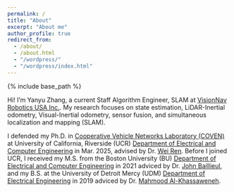 ```yaml
---
permalink: /
title: "About"
excerpt: "About me"
author_profile: true
redirect_from: 
  - /about/
  - /about.html
  - "/wordpress/"
  - "/wordpress/index.html"
---
```


{% include base_path %}

Hi! I’m Yanyu Zhang, a current Staff Algorithm Engineer, SLAM at [VisionNav Robotics USA Inc.](https://www.visionnav.com/). My research focuses on state estimation, LiDAR-Inertial odometry, Visual-Inertial odometry, sensor fusion, and simultaneous localization and mapping (SLAM). 

I defended my Ph.D. in [Cooperative Vehicle Networks Laboratory (COVEN)](https://coven.engr.ucr.edu/) at University of California, Riverside (UCR) [Department of Electrical and Computer Engineering](https://www.ece.ucr.edu/) in Mar. 2025, advised by Dr. [Wei Ren](https://intra.ece.ucr.edu/~ren/). Before I joined UCR, I received my M.S. from the Boston University (BU) [Department of Electrical and Computer Engineering](https://www.bu.edu/eng/academics/departments-and-divisions/electrical-and-computer-engineering/) in 2021 adviced by Dr. [John Baillieul](https://people.bu.edu/johnb/), and my B.S. at the University of Detroit Mercy (UDM) [Department of Electrical Engineering](https://www.udmercy.edu/index.php) in 2019 adviced by Dr. [Mahmood Al-Khassaweneh](https://ieeexplore.ieee.org/author/38272635600).
